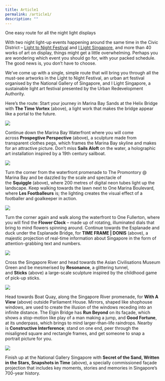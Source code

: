 ```yaml
---
title: Article1
permalink: /article1/
description: ""
---
```


One easy route for all the night light displays

With two night light-up events happening around the same time in the Civic District – [Light to Night Festival](https://www.nationalgallery.sg/festivals/light-to-night-traces-and-echoes) and [I Light Singapore](https://www.ilightsingapore.sg/), and more than 40 works of art on display, things might get a little overwhelming. Perhaps you are wondering which event you should go for, with your packed schedule. The good news is, you don’t have to choose.

We’ve come up with a single, simple route that will bring you through all the must-see artworks in the Light to Night Festival, an urban art festival organised by the National Gallery of Singapore, and I Light Singapore, a sustainable light art festival presented by the Urban Redevelopment Authority.

Here’s the route: Start your journey in Marina Bay Sands at the Helix Bridge with **The Time Vortex** (above), a light work that makes the bridge appear like a portal to the future.

![](https://www-a-list-sg.cwp-stg.sg/wp-content/uploads/2019/01/Prospegtive1-1024x682.jpg)

Continue down the Marina Bay Waterfront where you will come across **Prospegtive Perspective** (above), a sculpture made from transparent clothes pegs, which frames the Marina Bay skyline and makes for an attractive picture. Don’t miss **Sails Aloft** on the water, a holographic art installation inspired by a 19th century sailboat.

![](https://www-a-list-sg.cwp-stg.sg/wp-content/uploads/2019/01/Squiggle-1024x683.jpg)

Turn the corner from the waterfront promenade to The Promontory @ Marina Bay and be dazzled by the scale and spectacle of the **Squiggle** (above), where 200 metres of digital neon tubes light up the landscape. Keep walking towards the lawn next to One Marina Boulevard, where **Les Footballeurs** is; the lighting creates the visual effect of a footballer and goalkeeper in action.

![](https://www-a-list-sg.cwp-stg.sg/wp-content/uploads/2019/01/Time-Frame-1024x683.jpg)

Turn the corner again and walk along the waterfront to One Fullerton, where you will find the **Flower Clock** – made up of rotating, illuminated dials that bring to mind flowers spinning around. Continue towards the Esplanade and duck under the Esplanade Bridge, for **TIME FRAME | DONIS** (above), a majestic projection of real-time information about Singapore in the form of attention-grabbing text and numbers.

![](https://www-a-list-sg.cwp-stg.sg/wp-content/uploads/2019/01/Sticks-1024x683.jpg)

Cross the Singapore River and head towards the Asian Civilisations Museum Green and be mesmerised by **Resonance**, a glittering tunnel, and **Sticks** (above) a large-scale sculpture inspired by the childhood game of pick-up sticks.

![](https://www-a-list-sg.cwp-stg.sg/wp-content/uploads/2019/01/With-A-View-1024x683.jpg)

Head towards Boat Quay, along the Singapore River promenade, for **With A View** (above) outside Parliament House. Mirrors, shaped like shophouse windows, are used to create the illusion of the windows receding into an infinite distance. The Elgin Bridge has **Run Beyond** on its façade, which shows a stop-motion like play of a man making a jump, and **Good Fortune**, at its underpass, which brings to mind larger-than-life raindrops. Nearby is **Constructive Interference**; stand on one end, peer through the misaligned square and rectangle frames, and get someone to snap a portrait picture for you.

![](https://www-a-list-sg.cwp-stg.sg/wp-content/uploads/2019/01/Secret-of-the-Sands-1024x683.jpg)

Finish up at the National Gallery Singapore with **Secret of the Sand, Written in the Stars, Snapshots in Time** (above), a specially commissioned façade projection that includes key moments, stories and memories in Singapore’s 700-year history.